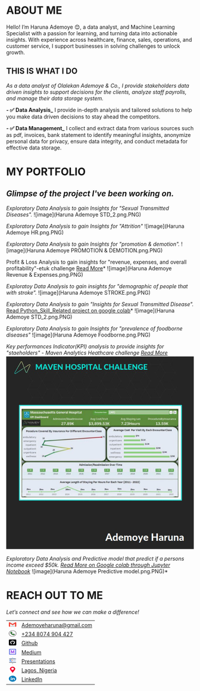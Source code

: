 # ABOUT ME
Hello! I’m Haruna Ademoye 😊, a data analyst, and Machine Learning Specialist with a passion for learning, and turning data into actionable insights. With experience across healthcare, finance, sales, operations, and customer service, I support businesses in solving challenges to unlock growth.

## THIS IS WHAT I DO
*As a data analyst of Olalekan Ademoye & Co., I provide stakeholders data driven insights to support decisions for the clients, analyze staff payrolls, and manage their data storage system.*

**- ✅ Data Analysis_**
I provide in-depth analysis and tailored solutions to help you make data driven decisions to stay ahead the competitors. 

**- ✅ Data Management_**
I collect and extract data from various sources such as pdf, invoices, bank statement to identify meaningful insights, anonymize personal data for privacy, ensure data integrity, and conduct metadata for effective data storage.

# MY PORTFOLIO

## *Glimpse of the project I've been working on.* 

*Exploratory Data Analysis to gain Insights for "Sexual Transmitted Diseases".*
![image](Haruna Ademoye STD_2.png.PNG)

*Exploratory Data Analysis to gain Insights for "Attrition"*
![image](Haruna Ademoye HR.png.PNG)

*Exploratory Data Analysis to gain Insights for "promotion & demotion".*
![image](Haruna Ademoye PROMOTION & DEMOTION.png.PNG)

Profit & Loss Analysis to gain insights for "revenue, expenses, and overall profitability"-etuk challenge
<a href="https://www.linkedin.com/posts/haruna-ademoye-859486110_overview-of-the-analysis"> Read More</a>*
![image](Haruna Ademoye Revenue & Expenses.png.PNG)

*Exploratoy Data Analysis to gain insights for "demographic of people that with stroke".*
![image](Haruna Ademoye STROKE.png.PNG)

*Exploratory Data Analysis to gain "Insights for Sexual Transmitted Disease".*
<a href="https://colab.research.google.com/drive/17R9y7cDyha2ktVVlAnftRPevvI7IiMef?usp=sharing">Read Python_Skill_Related project on google colab</a>*
![image](Haruna Ademoye STD_2.png.PNG)


*Exploratory Data Analysis to gain Insights for "prevalence of foodborne diseases"*
![image](Haruna Ademoye Foodborne.png.PNG)

*Key performances Indicator(KPI) analysis to provide insights for "staeholders" - Maven Analytics Heathcare challenge
<a href="https://www.linkedin.com/posts/haruna-ademoye-859486110_mavenhospitalchallenge-activity-7217329038401409025-1y6P?utm_source=share&utm_medium=member_desktop">Read More</a>*
![image](Screenshot_20241220-214409.png)

*Exploratory Data Analysis and Predictive model that predict if a persons income exceed $50k.
<a href="https://colab.research.google.com/drive/1FUxgBRuR2fbh6kBAHsBELCMM_gKCIhw7?usp=sharing"> Read More on Google colab through Jupyter Notebook</a>*
![image](Haruna Ademoye Predictive model.png.PNG)*

# REACH OUT TO ME
 
*Let’s connect and see how we can make a difference!* 

<table>
  <tbody>
    <tr><td><img src="gmail.png" width="20" height="16">
      </td><td>
 <a href="ademoyeharuna@gmail.com"> Ademoyeharuna@gmail.com</a>
      </td></tr>
   
 <tr><td>
 <img src="phone-call.png" width="20" height="16">
 </td><td>
  <a href="tel:+2348074904427"> +234 8074 904 427</a>
      </td> </tr>
      
<tr> <td> <img src="github.png" width="20" height="16"> </td>
      <td> <a href="https://github.com/HARDECOMM"> Github</a>
      </td></tr>
      
 <tr><td>
   <img src="medium.png" width="20" height="16"> </td><td> <a href="https://medium.com/@ademoyeharuna)"> Medium</a>
      </td></tr>

   <tr><td>
    <img src="presentations.png" width="20" height="16"></td><td><a href="ademoyeharuna@gmail.com"> Presentations</a>
      </td> </tr> 
      
<tr> <td>
 <img src="placeholder.png" width="20" height="16"></td>
      <td>
<a href="location@lagos,Nigeria"> Lagos, Nigeria</a>
      </td> </tr> 
  
  <tr> <td>
 <img src="linkedin.png" width="20" height="16"></td>
      <td><a href="https://www.linkedin.com/in/haruna-ademoye-859486110?utm_source=share&utm_campaign=share_via&utm_content=profile&utm_medium=android_app)"> LinkedIn</a>
      </td> </tr> 
  
  </tbody>
</table>



